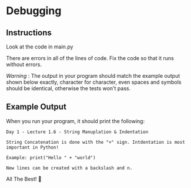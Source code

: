 # Debugging

## Instructions

Look at the code in main.py 

There are errors in all of the lines of code. Fix the code so that it runs without errors.

*Warning* : The output in your program should match the example output shown below exactly, character for character, even spaces and symbols should be identical, otherwise the tests won't pass.

## Example Output

When you run your program, it should print the following:

`Day 1 - Lecture 1.6 - String Manuplation & Indentation`

`String Concatenation is done with the "+" sign. Intdentation is most important in Python!`

`Example: print("Hello " + "world")`

`New lines can be created with a backslash and n.`

All The Best! 🤜

